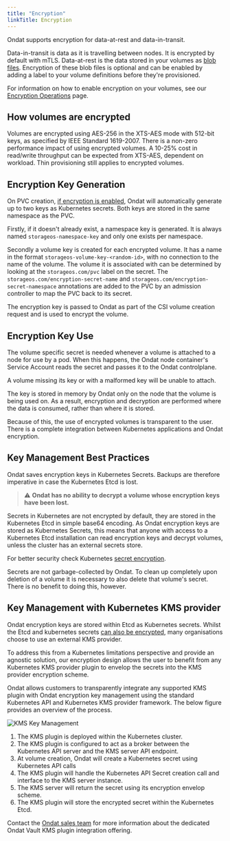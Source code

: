 ```yaml
---
title: "Encryption"
linkTitle: Encryption
---
```


Ondat supports encryption for data-at-rest and data-in-transit.

Data-in-transit is data as it is travelling between nodes. It is encrypted by
default with mTLS. Data-at-rest is the data stored in your volumes as [blob files](/docs/concepts/volumes). Encryption of these blob files
is optional and can be enabled by adding a label to your volume definitions
before they're provisioned.

For information on how to enable encryption on your volumes, see our
[Encryption Operations](/docs/operations/encryption) page.

## How volumes are encrypted

Volumes are encrypted using AES-256 in the XTS-AES mode with 512-bit keys, as
specified by IEEE Standard 1619-2007. There is a non-zero performance impact of
using encrypted volumes. A 10-25% cost in read/write throughput can be
expected from XTS-AES, dependent on workload. Thin provisioning still applies
to encrypted volumes.

## Encryption Key Generation

On PVC creation, [if encryption is enabled](/docs/reference/labels#storageos-volume-labels), Ondat will
automatically generate up to two keys as Kubernetes secrets. Both keys are
stored in the same namespace as the PVC.

Firstly, if it doesn't already exist, a namespace key is generated. It is
always named `storageos-namespace-key` and only one exists per namespace.

Secondly a volume key is created for each encrypted volume. It has a name in
the format `storageos-volume-key-<random-id>`, with no connection to the name
of the volume. The volume it is associated with can be determined by looking at
the `storageos.com/pvc` label on the secret. The
`storageos.com/encryption-secret-name` and
`storageos.com/encryption-secret-namespace` annotations are added to the PVC by
an admission controller to map the PVC back to its secret.

The encryption key is passed to Ondat as part of the CSI volume creation
request and is used to encrypt the volume.

## Encryption Key Use

The volume specific secret is needed whenever a volume is attached to a node
for use by a pod. When this happens, the Ondat node container's Service
Account reads the secret and passes it to the Ondat controlplane.

A volume missing its key or with a malformed key will be unable to attach.

The key is stored in memory by Ondat only on the node that the volume is
being used on. As a result, encryption and decryption are performed where the
data is consumed, rather than where it is stored.

Because of this, the use of encrypted volumes is transparent to the user.
There is a complete integration between Kubernetes applications and
Ondat encryption.

## Key Management Best Practices

Ondat saves encryption keys in Kubernetes Secrets.
Backups are therefore imperative in case the Kubernetes Etcd is lost.
> ⚠️ **Ondat has no ability to decrypt a volume whose encryption keys have been
lost.**

Secrets in Kubernetes are not encrypted by default, they are stored in the
Kubernetes Etcd in simple base64 encoding. As Ondat encryption keys are
stored as Kubernetes Secrets, this means that anyone with access to a
Kubernetes Etcd installation can read encryption keys and decrypt volumes,
unless the cluster has an external secrets store.

For better security check Kubernetes [secret
encryption](https://kubernetes.io/docs/tasks/administer-cluster/encrypt-data/).

Secrets are not garbage-collected by Ondat. To clean up completely upon
deletion of a volume it is necessary to also delete that volume's secret. There
is no benefit to doing this, however.

## Key Management with Kubernetes KMS provider

Ondat encryption keys are stored within Etcd as Kubernetes secrets. Whilst
the Etcd and kubernetes secrets [can also be
encrypted](https://kubernetes.io/docs/tasks/administer-cluster/encrypt-data/),
many organisations choose to use an external KMS provider.

To address this from a Kubernetes limitations perspective and provide an
agnostic solution, our encryption design allows the user to benefit from any
Kubernetes KMS provider plugin to envelop the secrets into the KMS provider
encryption scheme.

Ondat allows customers to transparently integrate any supported KMS plugin
with Ondat encryption key management using the standard Kubernetes API and
Kubernetes KMS provider framework. The below figure provides an overview of the
process.

![KMS Key Management](/images/docs/gui-v2/kms-key-management.png)

1. The KMS plugin is deployed within the Kubernetes cluster.
2. The KMS plugin is configured to act as a broker between the Kubernetes API
   server and the KMS server API endpoint.
3. At volume creation, Ondat will create a Kubernetes secret using
   Kubernetes API calls
4. The KMS plugin will handle the Kubernetes API Secret creation call and
   interface to the KMS server instance.
5. The KMS server will return the secret using its encryption envelop scheme.
6. The KMS plugin will store the encrypted secret within the Kubernetes Etcd.

Contact the [Ondat sales team](mailto:sales@storageos.com) for more
information about the dedicated Ondat Vault KMS plugin integration
offering.
